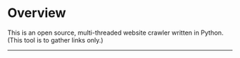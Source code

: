 # Overview

This is an open source, multi-threaded website crawler written in Python.(This tool is to gather links only.)

***

